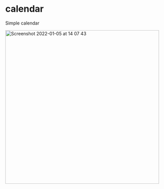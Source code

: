 # calendar
Simple calendar <br>



<a href="https://boryana-k.github.io/calendar/" target="_blank" ><img width="481" alt="Screenshot 2022-01-05 at 14 07 43" src="https://user-images.githubusercontent.com/77883725/148215219-27a2ff09-a1e6-4197-87f8-6677851a1f4a.png"></a>
